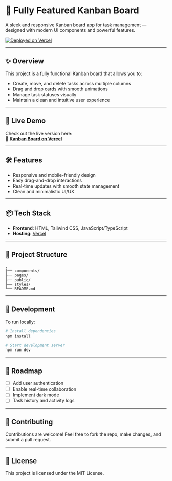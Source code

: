 
# 🧩 Fully Featured Kanban Board

A sleek and responsive Kanban board app for task management — designed with modern UI components and powerful features.

[![Deployed on Vercel](https://img.shields.io/badge/Deployed%20on-Vercel-black?style=for-the-badge&logo=vercel)](https://vercel.com/parsa-saeednias-projects/v0-fully-featured-kanban-board)

---

## ✨ Overview

This project is a fully functional Kanban board that allows you to:

- Create, move, and delete tasks across multiple columns
- Drag and drop cards with smooth animations
- Manage task statuses visually
- Maintain a clean and intuitive user experience

---

## 🚀 Live Demo

Check out the live version here:  
🔗 **[Kanban Board on Vercel](https://vercel.com/parsa-saeednias-projects/v0-fully-featured-kanban-board)**

---

## 🛠 Features

- Responsive and mobile-friendly design  
- Easy drag-and-drop interactions  
- Real-time updates with smooth state management  
- Clean and minimalistic UI/UX

---

## 📦 Tech Stack

- **Frontend**: HTML, Tailwind CSS, JavaScript/TypeScript  
- **Hosting**: [Vercel](https://vercel.com)

---

## 📁 Project Structure

```
.
├── components/
├── pages/
├── public/
├── styles/
└── README.md
```

---

## 🧪 Development

To run locally:

```bash
# Install dependencies
npm install

# Start development server
npm run dev
```

---

## 📌 Roadmap

- [ ] Add user authentication  
- [ ] Enable real-time collaboration  
- [ ] Implement dark mode  
- [ ] Task history and activity logs

---

## 🙌 Contributing

Contributions are welcome! Feel free to fork the repo, make changes, and submit a pull request.

---

## 📄 License

This project is licensed under the MIT License.
